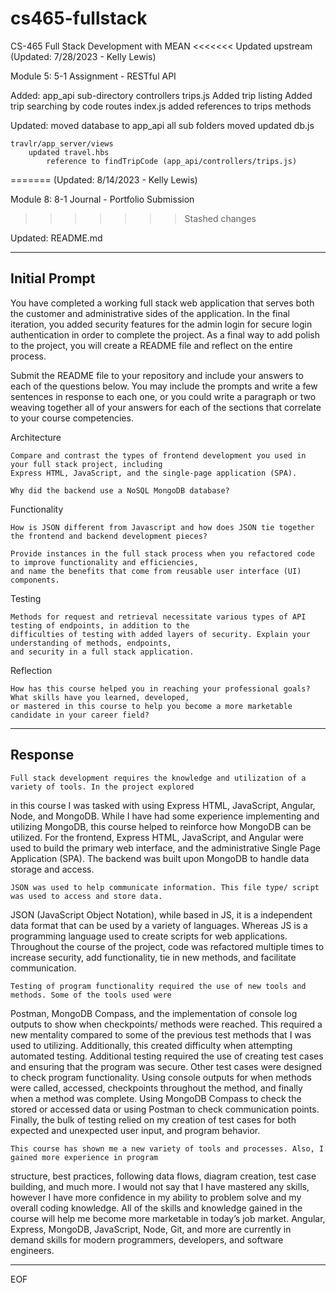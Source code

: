 # cs465-fullstack
CS-465 Full Stack Development with MEAN
<<<<<<< Updated upstream
(Updated: 7/28/2023 - Kelly Lewis)

Module 5: 5-1 Assignment - RESTful API

Added:
    app_api sub-directory
        controllers
            trips.js
                Added trip listing 
                Added trip searching by code
        routes
            index.js
                added references to trips methods

Updated:
    moved database to app_api
        all sub folders moved
            updated db.js

    travlr/app_server/views
        updated travel.hbs
            reference to findTripCode (app_api/controllers/trips.js)
=======
(Updated: 8/14/2023 - Kelly Lewis)

Module 8: 8-1 Journal - Portfolio Submission

>>>>>>> Stashed changes

Updated:
    README.md

------------------------------------------------------------------------------------------------------------------
Initial Prompt
------------------------------------------------------------------------------------------------------------------

You have completed a working full stack web application that serves both the customer and administrative sides of
the application. In the final iteration, you added security features for the admin login for secure login 
authentication in order to complete the project. As a final way to add polish to the project, you will create a 
README file and reflect on the entire process.

Submit the README file to your repository and include your answers to each of the questions below.
You may include the prompts and write a few sentences in response to each one, or you could write a paragraph or 
two weaving together all of your answers for each of the sections that correlate to your course competencies.

Architecture

    Compare and contrast the types of frontend development you used in your full stack project, including 
	Express HTML, JavaScript, and the single-page application (SPA).

    Why did the backend use a NoSQL MongoDB database?

Functionality

    How is JSON different from Javascript and how does JSON tie together the frontend and backend development pieces?

    Provide instances in the full stack process when you refactored code to improve functionality and efficiencies, 
	and name the benefits that come from reusable user interface (UI) components.

Testing

    Methods for request and retrieval necessitate various types of API testing of endpoints, in addition to the 
	difficulties of testing with added layers of security. Explain your understanding of methods, endpoints, 
	and security in a full stack application.

Reflection

    How has this course helped you in reaching your professional goals? What skills have you learned, developed, 
	or mastered in this course to help you become a more marketable candidate in your career field?
------------------------------------------------------------------------------------------------------------------
Response
------------------------------------------------------------------------------------------------------------------

	Full stack development requires the knowledge and utilization of a variety of tools. In the project explored 
in this course I was tasked with using Express HTML, JavaScript, Angular, Node, and MongoDB. While I have had some 
experience implementing and utilizing MongoDB, this course helped to reinforce how MongoDB can be utilized. For the 
frontend, Express HTML, JavaScript, and Angular were used to build the primary web interface, and the administrative 
Single Page Application (SPA). The backend was built upon MongoDB to handle data storage and access.

	JSON was used to help communicate information. This file type/ script was used to access and store data. 
JSON (JavaScript Object Notation), while based in JS, it is a independent data format that can be used by a variety 
of languages. Whereas JS is a programming language used to create scripts for web applications. Throughout the course 
of the project, code was refactored multiple times to increase security, add functionality, tie in new methods, and 
facilitate communication.

	Testing of program functionality required the use of new tools and methods. Some of the tools used were 
Postman, MongoDB Compass, and the implementation of console log outputs to show when checkpoints/ methods were reached. 
This required a new mentality compared to some of the previous test methods that I was used to utilizing. Additionally, 
this created difficulty when attempting automated testing. Additional testing required the use of creating test cases 
and ensuring that the program was secure. Other test cases were designed to check program functionality. Using console 
outputs for when methods were called, accessed, checkpoints throughout the method, and finally when a method was 
complete. Using MongoDB Compass to check the stored or accessed data or using Postman to check communication points. 
Finally, the bulk of testing relied on my creation of test cases for both expected and unexpected user input, and 
program behavior.

	This course has shown me a new variety of tools and processes. Also, I gained more experience in program 
structure, best practices, following data flows, diagram creation, test case building, and much more. I would not say 
that I have mastered any skills, however I have more confidence in my ability to problem solve and my overall coding 
knowledge. All of the skills and knowledge gained in the course will help me become more marketable in today’s job 
market. Angular, Express, MongoDB, JavaScript, Node, Git, and more are currently in demand skills for modern programmers, developers, and software engineers. 

------------------------------------------------------------------------------------------------------------------

EOF


